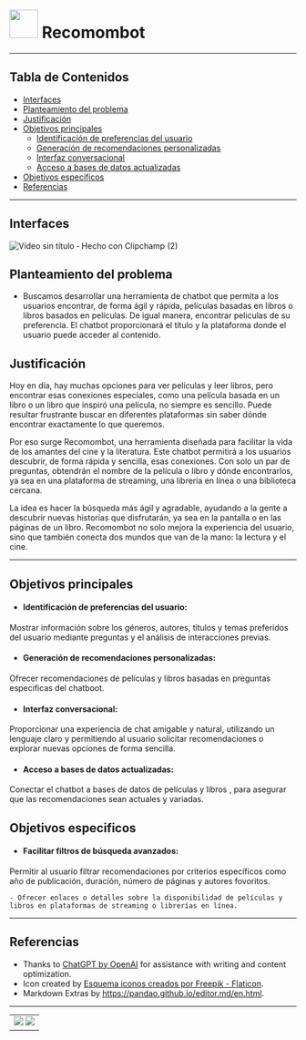 # <img src="https://i.postimg.cc/sXB7FHWp/ab333333.png" height =50px>  Recomombot
--- 
## Tabla de Contenidos

- [Interfaces](#interfaces)
- [Planteamiento del problema](#planteamiento-del-problema)
- [Justificación](#justificación)
- [Objetivos principales](#objetivos-principales)
  - [Identificación de preferencias del usuario](#identificación-de-preferencias-del-usuario)
  - [Generación de recomendaciones personalizadas](#generación-de-recomendaciones-personalizadas)
  - [Interfaz conversacional](#interfaz-conversacional)
  - [Acceso a bases de datos actualizadas](#acceso-a-bases-de-datos-actualizadas)
- [Objetivos específicos](#objetivos-específicos)
- [Referencias](#referencias)
  
--- 
## Interfaces 

![Vídeo sin título ‐ Hecho con Clipchamp (2)](https://github.com/user-attachments/assets/afc63eba-a2d8-4592-a83b-187c6d7aad59)

## Planteamiento del problema

- Buscamos desarrollar una herramienta de chatbot que permita a los usuarios encontrar, de forma ágil y rápida, películas basadas en libros o libros basados en películas. De igual manera, encontrar peliculas de su preferencia. El chatbot proporcionará el título y la plataforma donde el usuario puede acceder al contenido.

## Justificación
Hoy en día, hay muchas opciones para ver películas y leer libros, pero encontrar esas conexiones especiales, como una película basada en un libro o un libro que inspiró una película, no siempre es sencillo. Puede resultar frustrante buscar en diferentes plataformas sin saber dónde encontrar exactamente lo que queremos.

Por eso surge Recomombot, una herramienta diseñada para facilitar la vida de los amantes del cine y la literatura. Este chatbot permitirá a los usuarios descubrir, de forma rápida y sencilla, esas conexiones. Con solo un par de preguntas, obtendrán el nombre de la película o libro y dónde encontrarlos, ya sea en una plataforma de streaming, una librería en línea o una biblioteca cercana.

La idea es hacer la búsqueda más ágil y agradable, ayudando a la gente a descubrir nuevas historias que disfrutarán, ya sea en la pantalla o en las páginas de un libro. Recomombot no solo mejora la experiencia del usuario, sino que también conecta dos mundos que van de la mano: la lectura y el cine.

---
## Objetivos principales 

- #### Identificación de preferencias del usuario:
Mostrar información sobre los géneros, autores, títulos y temas preferidos del usuario mediante preguntas y el análisis de interacciones previas.

- #### Generación de recomendaciones personalizadas:
Ofrecer recomendaciones de películas y libros basadas en preguntas especificas del chatboot.

- #### Interfaz conversacional:
Proporcionar una experiencia de chat amigable y natural, utilizando un lenguaje claro y permitiendo al usuario solicitar recomendaciones o explorar nuevas opciones de forma sencilla.

- #### Acceso a bases de datos actualizadas:
Conectar el chatbot a bases de datos de películas y libros , para asegurar que las recomendaciones sean actuales y variadas.

## Objetivos especificos

- #### Facilitar filtros de búsqueda avanzados:
Permitir al usuario filtrar recomendaciones por criterios específicos como año de publicación, duración, número de páginas y autores fovoritos.


	- Ofrecer enlaces o detalles sobre la disponibilidad de películas y libros en plataformas de streaming o librerías en línea.

---

## Referencias

- Thanks to [ChatGPT by OpenAI](https://www.openai.com/chatgpt) for assistance with writing and content optimization.
- Icon created by <a href="https://www.flaticon.es/iconos-gratis/esquema" title="esquema iconos">Esquema iconos creados por Freepik - Flaticon</a>.
- Markdown Extras by https://pandao.github.io/editor.md/en.html.

--- 
<p align="center">
  <table align="center" style="margin: 0px auto;">
    <tr>
      <td>
        <img src="https://img.shields.io/badge/javafx-%23FF0000.svg?style=for-the-badge&logo=javafx&logoColor=white"> 
        <img src="https://img.shields.io/badge/java-%23ED8B00.svg?style=for-the-badge&logo=openjdk&logoColor=white">
      </td>
    </tr>
  </table>
  </p>
  





